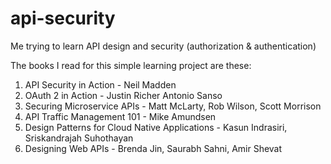 # api-security
Me trying to learn API design and security (authorization & authentication)

The books I read for this simple learning project are these:

1. API Security in Action -  Neil Madden
2. OAuth 2 in Action - Justin Richer Antonio Sanso
3. Securing Microservice APIs - Matt McLarty, Rob Wilson, Scott Morrison
4. API Traffic Management 101 - Mike Amundsen
5. Design Patterns for Cloud Native Applications - Kasun Indrasiri, Sriskandrajah Suhothayan
6. Designing Web APIs - Brenda Jin, Saurabh Sahni, Amir Shevat


